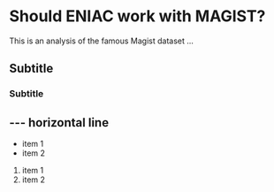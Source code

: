 # Should ENIAC work with MAGIST?
This is an analysis of the famous Magist dataset ...
## Subtitle
### Subtitle
--- horizontal line
---

- item 1
- item 2
  
1. item 1
2. item 2
